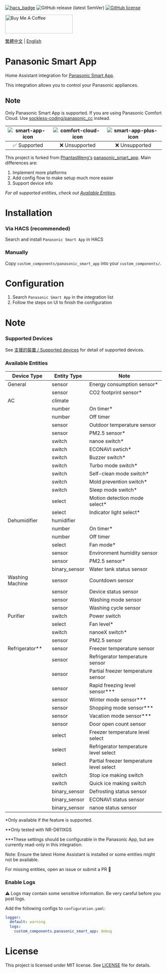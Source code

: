 [![hacs_badge](https://img.shields.io/badge/HACS-Default-orange.svg?style=for-the-badge)](https://github.com/hacs/integration)
![GitHub release (latest SemVer)](https://img.shields.io/github/v/release/osk2/panasonic_smart_app?style=for-the-badge)
[![GitHub license](https://img.shields.io/github/license/osk2/panasonic_smart_app?style=for-the-badge)](https://github.com/osk2/panasonic_smart_app/blob/master/LICENSE)

<a href="https://www.buymeacoffee.com/osk2" target="_blank"><img src="https://cdn.buymeacoffee.com/buttons/v2/default-yellow.png" alt="Buy Me A Coffee" style="height: 60px !important;width: 217px !important;" ></a>

[繁體中文](README-zh.md) | [English](README.md)

# Panasonic Smart App

Home Assistant integration for [Panasonic Smart App](https://play.google.com/store/apps/details?id=com.panasonic.smart&hl=zh_TW&gl=US).

This integration allows you to control your Panasonic appliances.

## Note

Only Panasonic Smart App is supported. If you are using Panasonic Comfort Cloud. Use [sockless-coding/panasonic_cc](https://github.com/sockless-coding/panasonic_cc) instead.

| ![smart-app-icon](https://raw.githubusercontent.com/osk2/panasonic_smart_app/master/assets/smart-app-icon.png) | ![comfort-cloud-icon](https://raw.githubusercontent.com/osk2/panasonic_smart_app/master/assets/comfort-cloud-icon.png) | ![smart-app-plus-icon](https://raw.githubusercontent.com/osk2/panasonic_smart_app/master/assets/smart-app-plus-icon.jpg) |
| :--: | :--: | :--: |
| ✅ Supported | ❌ Unsupported | ❌ Unsupported |

This project is forked from [PhantasWeng's](https://github.com/PhantasWeng/) [panasonic_smart_app](https://github.com/PhantasWeng/panasonic_smart_app). Main differences are:

1. Implement more platforms
2. Add config flow to make setup much more easier
3. Support device info

_For all supported entities, check out [Available Entities](#available-entities)._

# Installation

### Via HACS (recommended)

Search and install `Panasonic Smart App` in HACS

### Manually

Copy `custom_components/panasonic_smart_app` into your `custom_components/`.

# Configuration

1. Search `Panasonic Smart App` in the integration list
2. Follow the steps on UI to finish the configuration

# Note

### Supported Devices

See [支援的裝置 / Supported devices](https://github.com/osk2/panasonic_smart_app/discussions/42) for detail of supported devices.

### Available Entities

| Device Type      | Entity Type   | Note                                     |
| ---------------- | ------------- | ---------------------------------------- |
| General          | sensor        | Energy consumption sensor\*              |
|                  | sensor        | CO2 footprint sensor\*                   |
| AC               | climate       |                                          |
|                  | number        | On timer\*                               |
|                  | number        | Off timer                                |
|                  | sensor        | Outdoor temperature sensor               |
|                  | sensor        | PM2.5 sensor\*                           |
|                  | switch        | nanoe switch\*                           |
|                  | switch        | ECONAVI swtich\*                         |
|                  | switch        | Buzzer switch\*                          |
|                  | switch        | Turbo mode switch\*                      |
|                  | switch        | Self-clean mode switch\*                 |
|                  | switch        | Mold prevention switch\*                 |
|                  | switch        | Sleep mode switch\*                      |
|                  | select        | Motion detection mode select\*           |
|                  | select        | Indicator light select\*                 |
| Dehumidifier     | humidifier    |                                          |
|                  | number        | On timer\*                               |
|                  | number        | Off timer                                |
|                  | select        | Fan mode\*                               |
|                  | sensor        | Environment humidity sensor              |
|                  | sensor        | PM2.5 sensor\*                           |
|                  | binary_sensor | Water tank status sensor                 |
| Washing Machine  | sensor        | Countdown sensor                         |
|                  | sensor        | Device status sensor                     |
|                  | sensor        | Washing mode sensor                      |
|                  | sensor        | Washing cycle sensor                     |
| Purifier         | switch        | Power switch                             |
|                  | select        | Fan level\*                              |
|                  | switch        | nanoeX switch\*                          |
|                  | sensor        | PM2.5 sensor                             |
| Refrigerator\*\* | sensor        | Freezer temperature sensor               |
|                  | sensor        | Refrigerator temperature sensor          |
|                  | sensor        | Partial freezer temperature sensor       |
|                  | sensor        | Rapid freezing level sensor\*\*\*        |
|                  | sensor        | Winter mode sensor\*\*\*                 |
|                  | sensor        | Shopping mode sensor\*\*\*               |
|                  | sensor        | Vacation mode sensor\*\*\*               |
|                  | sensor        | Door open count sensor                   |
|                  | select        | Freezer temperature level select         |
|                  | select        | Refrigerator temperature level select    |
|                  | select        | Partial freezer temperature level select |
|                  | switch        | Stop ice making switch                   |
|                  | switch        | Quick ice making switch                  |
|                  | binary_sensor | Defrosting status sensor                 |
|                  | binary_sensor | ECONAVI status sensor                    |
|                  | binary_sensor | nanoe status sensor                      |


\*Only available if the feature is supported.

\*\*Only tested with NR-D611XGS

\*\*\*These settings should be configurable in the Panasonic App, but are currently read-only in this integration.

Note: Ensure the latest Home Assistant is installed or some entities might not be available.

For missing entities, open an issue or submit a PR 💪

### Enable Logs

⚠️ Logs may contain some sensitive information. Be very careful before you post logs.

Add the following configs to `configuration.yaml`:

```yaml
logger:
  default: warning
  logs:
    custom_components.panasonic_smart_app: debug
```

# License

This project is licensed under MIT license. See [LICENSE](LICENSE) file for details.
